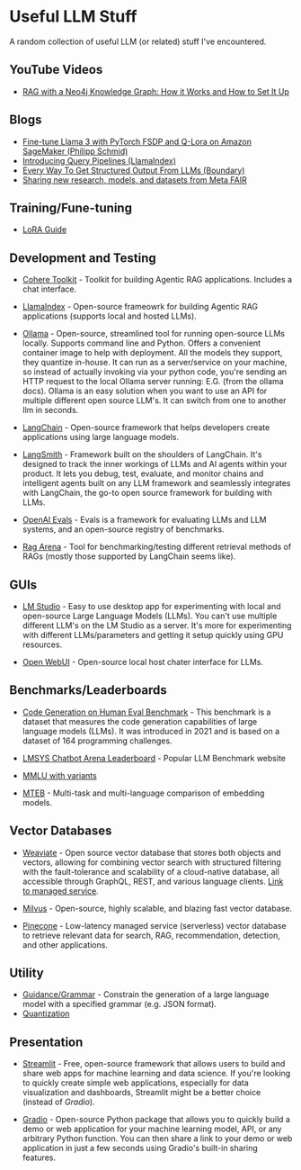 # Useful LLM Stuff

A random collection of useful LLM (or related) stuff I've encountered.

## YouTube Videos

- [RAG with a Neo4j Knowledge Graph: How it Works and How to Set It Up](https://www.youtube.com/watch?v=ftlZ0oeXYRE)

## Blogs

- [Fine-tune Llama 3 with PyTorch FSDP and Q-Lora on Amazon SageMaker (Philipp Schmid)](https://www.philschmid.de/sagemaker-train-deploy-llama3)
- [Introducing Query Pipelines (LlamaIndex)](https://www.llamaindex.ai/blog/introducing-query-pipelines-025dc2bb0537)
- [Every Way To Get Structured Output From LLMs (Boundary)](https://www.boundaryml.com/blog/structured-output-from-llms)
- [Sharing new research, models, and datasets from Meta FAIR](https://ai.meta.com/blog/meta-fair-research-new-releases/)


## Training/Fune-tuning

* [LoRA Guide](https://huggingface.co/docs/diffusers/main/en/training/lora)


## Development and Testing

* [Cohere Toolkit](https://docs.cohere.com/docs/cohere-toolkit) - Toolkit for building Agentic RAG applications. Includes a chat interface.

* [LlamaIndex](https://www.llamaindex.ai/) - Open-source frameowrk for building Agentic RAG applications (supports local and hosted LLMs).

* [Ollama](https://ollama.com/) - Open-source, streamlined tool for running open-source LLMs locally. Supports command line and Python. Offers a convenient container image to help with deployment. All the models they support, they quantize in-house. It can run as a server/service on your machine, so instead of actually invoking via your python code, you're sending an HTTP request to the local Ollama server running: E.G. (from the ollama docs).  Ollama is an easy solution when you want to use an API for multiple different open source LLM's. It can switch from one to another llm in seconds.

* [LangChain](https://www.langchain.com/) - Open-source framework that helps developers create applications using large language models.

* [LangSmith](https://www.langchain.com/langsmith) - Framework built on the shoulders of LangChain. It's designed to track the inner workings of LLMs and AI agents within your product. It lets you debug, test, evaluate, and monitor chains and intelligent agents built on any LLM framework and seamlessly integrates with LangChain, the go-to open source framework for building with LLMs.

* [OpenAI Evals](https://github.com/openai/evals) - Evals is a framework for evaluating LLMs and LLM systems, and an open-source registry of benchmarks.

* [Rag Arena](https://github.com/mendableai/rag-arena) - Tool for benchmarking/testing different retrieval methods of RAGs (mostly those supported by LangChain seems like).

## GUIs

* [LM Studio](https://lmstudio.ai/) - Easy to use desktop app for experimenting with local and open-source Large Language Models (LLMs). You can't use multiple different LLM's on the LM Studio as a server. It's more for experimenting with different LLMs/parameters and getting it setup quickly using GPU resources.

* [Open WebUI](https://github.com/open-webui/open-webui) - Open-source local host chater interface for LLMs.

## Benchmarks/Leaderboards

* [Code Generation on Human Eval Benchmark](https://paperswithcode.com/sota/code-generation-on-humaneval) - This benchmark is a dataset that measures the code generation capabilities of large language models (LLMs). It was introduced in 2021 and is based on a dataset of 164 programming challenges.

* [LMSYS Chatbot Arena Leaderboard](https://chat.lmsys.org/?leaderboard) - Popular LLM Benchmark website

* [MMLU with variants](https://paperswithcode.com/dataset/mmlu)

* [MTEB](https://huggingface.co/spaces/mteb/leaderboard) -  Multi-task and multi-language comparison of embedding models. 



## Vector Databases

* [Weaviate](https://github.com/weaviate/weaviate) -  Open source vector database that stores both objects and vectors, allowing for combining vector search with structured filtering with the fault-tolerance and scalability of a cloud-native database, all accessible through GraphQL, REST, and various language clients. [Link to managed service](https://weaviate.io/).

* [Milvus](https://milvus.io/) - Open-source, highly scalable, and blazing fast vector database.

* [Pinecone](https://www.pinecone.io/) - Low-latency managed service (serverless) vector database to retrieve relevant data for search, RAG, recommendation, detection, and other applications. 

## Utility

* [Guidance/Grammar](https://huggingface.co/docs/text-generation-inference/en/conceptual/guidance) -  Constrain the generation of a large language model with a specified grammar (e.g. JSON format).
* [Quantization](https://huggingface.co/docs/text-generation-inference/en/conceptual/quantization)

## Presentation

* [Streamlit](https://streamlit.io/) -  Free, open-source framework that allows users to build and share web apps for machine learning and data science. If you're looking to quickly create simple web applications, especially for data visualization and dashboards, Streamlit might be a better choice (instead of *Gradio*).

* [Gradio](https://www.gradio.app/) - Open-source Python package that allows you to quickly build a demo or web application for your machine learning model, API, or any arbitrary Python function. You can then share a link to your demo or web application in just a few seconds using Gradio's built-in sharing features.


